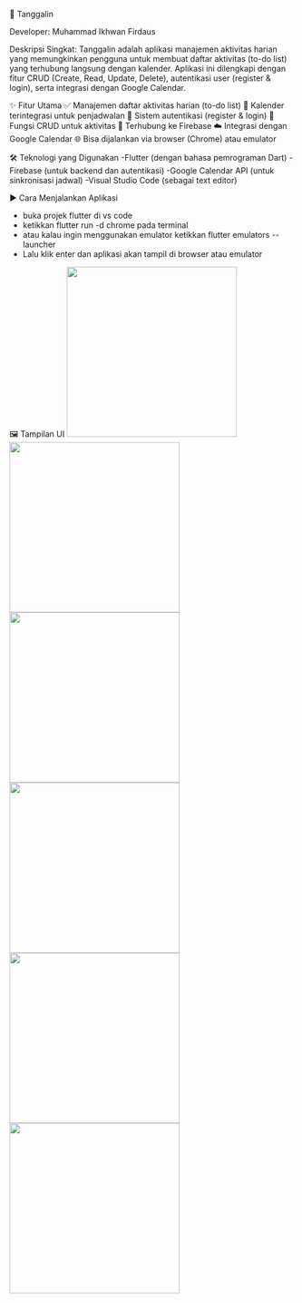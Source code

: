 📅 Tanggalin

Developer: Muhammad Ikhwan Firdaus

Deskripsi Singkat:
Tanggalin adalah aplikasi manajemen aktivitas harian yang memungkinkan pengguna untuk membuat daftar aktivitas (to-do list) yang terhubung langsung dengan kalender. Aplikasi ini dilengkapi dengan fitur CRUD (Create, Read, Update, Delete), autentikasi user (register & login), serta integrasi dengan Google Calendar.

✨ Fitur Utama
✅ Manajemen daftar aktivitas harian (to-do list)
📆 Kalender terintegrasi untuk penjadwalan
🔐 Sistem autentikasi (register & login)
🔄 Fungsi CRUD untuk aktivitas
🔗 Terhubung ke Firebase
☁️ Integrasi dengan Google Calendar
🌐 Bisa dijalankan via browser (Chrome) atau emulator

🛠️ Teknologi yang Digunakan
-Flutter (dengan bahasa pemrograman Dart)
-Firebase (untuk backend dan autentikasi)
-Google Calendar API (untuk sinkronisasi jadwal)
-Visual Studio Code (sebagai text editor)


▶️ Cara Menjalankan Aplikasi
- buka projek flutter di vs code
- ketikkan flutter run -d chrome pada terminal
- atau kalau ingin menggunakan emulator ketikkan flutter emulators --launcher <emulator>
- Lalu klik enter dan aplikasi akan tampil di browser atau emulator


  
🖼️ Tampilan UI
<img src="https://github.com/user-attachments/assets/d8bdbbcc-24e7-4dd5-85f9-f8b43830f2ca" width="300" />
<img src="https://github.com/user-attachments/assets/0d353bbd-62e5-4959-87bf-b5076b1ca29d" width="300" />
<img src="https://github.com/user-attachments/assets/049b00a3-2aff-4b4c-aebb-6b163b9606df" width="300" />
<img src="https://github.com/user-attachments/assets/2b15eb4e-9af1-4bf3-b59d-a2233f979b0a" width="300" />
<img src="https://github.com/user-attachments/assets/6d6f9521-202a-43d3-a93b-18e0d10251d4" width="300" />
<img src="https://github.com/user-attachments/assets/90d7336e-80e6-4734-a415-bf8b7c479419" width="300" />
